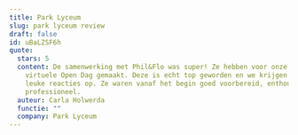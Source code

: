 ```yaml
---
title: Park Lyceum
slug: park lyceum review
draft: false
id: uBaLZSF6h
quote:
  stars: 5
  content: De samenwerking met Phil&Flo was super! Ze hebben voor onze school een
    virtuele Open Dag gemaakt. Deze is echt top geworden en we krijgen er veel
    leuke reacties op. Ze waren vanaf het begin goed voorbereid, enthousiast en
    professioneel.
  auteur: Carla Holwerda
  functie: ""
  company: Park Lyceum
---
```

